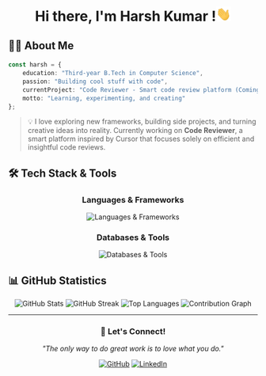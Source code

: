 <h1 align="center">
Hi there, I'm Harsh Kumar !<img src="https://raw.githubusercontent.com/harsh-space/harsh-space/main/wave.gif" width="30px" alt="wave" />
</h1>

## 👨‍💻 About Me

```typescript
const harsh = {
    education: "Third-year B.Tech in Computer Science",
    passion: "Building cool stuff with code",
    currentProject: "Code Reviewer - Smart code review platform (Coming Soon!)",
    motto: "Learning, experimenting, and creating"
};
```

> 💡 I love exploring new frameworks, building side projects, and turning creative ideas into reality. Currently working on **Code Reviewer**, a smart platform inspired by Cursor that focuses solely on efficient and insightful code reviews.

## 🛠️ Tech Stack & Tools

<div align="center">

### Languages & Frameworks

<p>
  <img src="https://skillicons.dev/icons?i=python,js,html,css,react,nodejs,express" alt="Languages & Frameworks" />
</p>

### Databases & Tools

<p>
  <img src="https://skillicons.dev/icons?i=mysql,firebase,github,arduino,unity" alt="Databases & Tools" />
</p>

</div>

## 📊 GitHub Statistics

<div align="center">
  
<img width="49%" src="https://github-readme-stats.vercel.app/api?username=harsh-space&show_icons=true&theme=default&hide_border=true&title_color=2F80ED&icon_color=2F80ED&text_color=333&count_private=true&include_all_commits=true&hide_title=true" alt="GitHub Stats" />

<img width="49%" src="https://streak-stats.demolab.com?user=harsh-space&theme=default&hide_border=true&ring=2F80ED&fire=FF6B6B&currStreakLabel=2F80ED&background=FFFFFF&sideNums=333&dates=666&currStreakNum=333&sideLabels=333" alt="GitHub Streak" />

<img width="49%" src="https://github-readme-stats.vercel.app/api/top-langs/?username=harsh-space&layout=compact&theme=default&hide_border=true&title_color=2F80ED&text_color=333&langs_count=8" alt="Top Languages" />

<img width="49%" src="https://github-readme-activity-graph.vercel.app/graph?username=harsh-space&theme=github-compact&hide_border=true&bg_color=FFFFFF&color=2F80ED&line=2F80ED&point=333&area=true&area_color=2F80ED&title_color=2F80ED&custom_title=%20&height=600" alt="Contribution Graph" />

</div>

---

<div align="center">

### 💬 Let's Connect!

*"The only way to do great work is to love what you do."*

[![GitHub](https://img.shields.io/badge/GitHub-harsh--space-181717?style=for-the-badge&logo=github)](https://github.com/harsh-space)
[![LinkedIn](https://img.shields.io/badge/LinkedIn-Harsh_Kumar-0A66C2?style=for-the-badge&logo=linkedin)](https://linkedin.com/in/harshkumar404)

</div>
